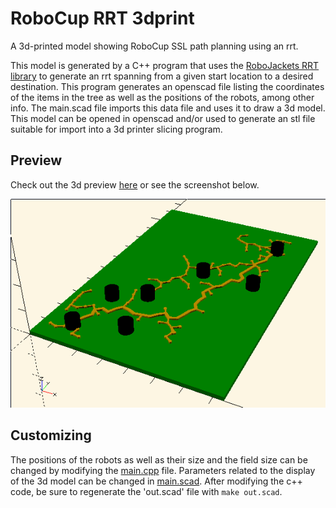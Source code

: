 
# RoboCup RRT 3dprint

A 3d-printed model showing RoboCup SSL path planning using an rrt.

This model is generated by a C++ program that uses the [RoboJackets RRT library](https://github.com/robojackets/rrt) to generate an rrt spanning from a given start location to a desired destination. This program generates an openscad file listing the coordinates of the items in the tree as well as the positions of the robots, among other info. The main.scad file imports this data file and uses it to draw a 3d model. This model can be opened in openscad and/or used to generate an stl file suitable for import into a 3d printer slicing program.

## Preview

Check out the 3d preview [here](doc/963dec.stl) or see the screenshot below.

![screenshot](doc/screenshot.png)


## Customizing

The positions of the robots as well as their size and the field size can be changed by modifying the [main.cpp](main.cpp) file. Parameters related to the display of the 3d model can be changed in [main.scad](main.scad). After modifying the c++ code, be sure to regenerate the 'out.scad' file with `make out.scad`.
